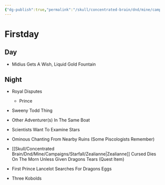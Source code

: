 ```yaml
---
{"dg-publish":true,"permalink":"/skull/concentrated-brain/dnd/mine/campaigns/starfall/events/weekday/2-firstday/2-firstday/","tags":["Tagless"],"noteIcon":""}
---
```


# Firstday

## Day
-   Midius Gets A Wish, Liquid Gold Fountain


    

  

## Night
- Royal Disputes
	- Prince 
- Sweeny Todd Thing 
- Other Adventurer(s) In The Same Boat
- Scientists Want To Examine Stars

-   Ominous Chanting From Nearby Ruins (Some Piscologists Remember)
    
-   [[Skull/Concentrated Brain/Dnd/Mine/Campaigns/Starfall/Zealianne\|Zealianne]] Cursed Dies On The Morn Unless Given Dragons Tears (Quest Item)
    
-   First Prince Lancelot Searches For Dragons Eggs

- Three Kobolds
    

